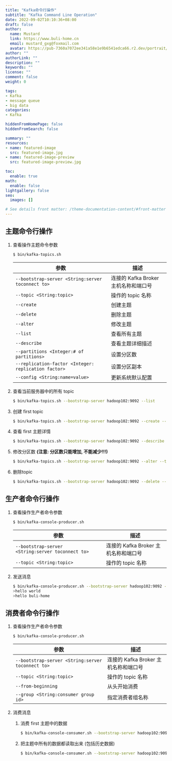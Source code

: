 ```yaml
---
title: "Kafka命令行操作"
subtitle: "Kafka Command Line Operation"
date: 2022-09-02T10:10:36+08:00
draft: false
author:
  name: Mustard	
  link: https://www.buli-home.cn
  email: mustard_gxg@foxmail.com
  avatar: https://pub-7360a7072ee341a58e1e9b6541edca66.r2.dev/portrait/mustard.png
author: ""
authorLink: ""
description: ""
keywords: ""
license: ""
comment: false
weight: 0

tags:
- Kafka
- message queue
- big data
categories:
- Kafka

hiddenFromHomePage: false
hiddenFromSearch: false

summary: ""
resources:
- name: featured-image
  src: featured-image.jpg
- name: featured-image-preview
  src: featured-image-preview.jpg

toc:
  enable: true
math:
  enable: false
lightgallery: false
seo:
  images: []

# See details front matter: /theme-documentation-content/#front-matter
---
```


<!--more-->



## 主题命令行操作

1. 查看操作主题命令参数

   ```bash
   $ bin/kafka-topics.sh
   ```

   | **参数**                                             | **描述**                             |
   | ---------------------------------------------------- | ------------------------------------ |
   | `--bootstrap-server <String:server toconnect to>`    | 连接的 Kafka Broker 主机名称和端口号 |
   | `--topic <String:topic>`                             | 操作的 topic 名称                    |
   | `--create`                                           | 创建主题                             |
   | `--delete`                                           | 删除主题                             |
   | `--alter`                                            | 修改主题                             |
   | `--list`                                             | 查看所有主题                         |
   | `--describe`                                         | 查看主题详细描述                     |
   | `--partitions <Integer:# of partitions>`             | 设置分区数                           |
   | `--replication-factor <Integer: replication factor>` | 设置分区副本                         |
   | `--config <String:name=value>`                       | 更新系统默认配置                     |

2. 查看当前服务器中的所有 topic

   ```bash
   $ bin/kafka-topics.sh --bootstrap-server hadoop102:9092 --list
   ```

3. 创建 first topic

   ```bash
   $ bin/kafka-topics.sh --bootstrap-server hadoop102:9092 --create --partitions 1 --replication-factor 3 --topic first
   ```

4. 查看 first 主题详情

   ```bash
   $ bin/kafka-topics.sh --bootstrap-server hadoop102:9092 --describe --topic first
   ```

5. 修改分区数 **(注意: 分区数只能增加, 不能减少!!!)**

   ```bash
   $ bin/kafka-topics.sh --bootstrap-server hadoop102:9092 --alter --topic first --partitions 3
   ```

6. 删除topic

   ```bash
   $ bin/kafka-topics.sh --bootstrap-server hadoop102:9092 --delete --topic first
   ```



## 生产者命令行操作

1. 查看操作生产者命令参数

   ```bash
   $ bin/kafka-console-producer.sh
   ```

   | **参数**                                          | **描述**                             |
   | ------------------------------------------------- | ------------------------------------ |
   | `--bootstrap-server <String:server toconnect to>` | 连接的 Kafka Broker 主机名称和端口号 |
   | `--topic <String:topic>`                          | 操作的 topic 名称                    |

2. 发送消息

   ```bash
   $ bin/kafka-console-producer.sh --bootstrap-server hadoop102:9092 --topic first
   >hello world
   >hello buli-home
   ```



## 消费者命令行操作

1. 查看操作生产者命令参数

   ```bash
   $ bin/kafka-console-producer.sh
   ```

   | **参数**                                          | **描述**                             |
   | ------------------------------------------------- | ------------------------------------ |
   | `--bootstrap-server <String:server toconnect to>` | 连接的 Kafka Broker 主机名称和端口号 |
   | `--topic <String:topic>`                          | 操作的 topic 名称                    |
   | `--from-beginning`                                | 从头开始消费                         |
   | `--group <String:consumer group id>`              | 指定消费者组名称                     |

2. 消费消息

   1. 消费 first 主题中的数据

      ```bash
      $ bin/kafka-console-consumer.sh --bootstrap-server hadoop102:9092 --topic first
      ```

   2. 把主题中所有的数据都读取出来 (包括历史数据)

      ```bash
      $ bin/kafka-console-consumer.sh --bootstrap-server hadoop102:9092 --from-beginning --topic first
      ```

      

   
